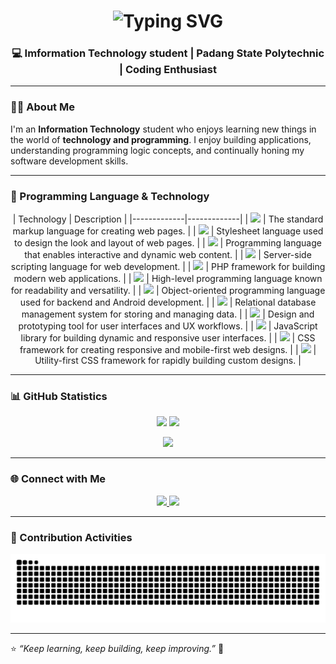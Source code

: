 <!-- Profil GitHub - Dzaki Naufal Putra -->

<h1 align="center">
  <img src="https://readme-typing-svg.herokuapp.com?font=Fira+Code&weight=500&size=28&pause=1000&color=FFFFFF&center=true&vCenter=true&width=500&lines=Hi%2C+I'm+Dzaki+Naufal+Putra;Welcome+to+my+GitHub+Profile!;Coding+is+my+passion+🚀" alt="Typing SVG" />
</h1>

<h3 align="center">💻 Imformation Technology student | Padang State Polytechnic | Coding Enthusiast</h3>

---

### 👨‍💻 About Me

I'm an **Information Technology** student who enjoys learning new things in the world of **technology and programming**.
I enjoy building applications, understanding programming logic concepts, and continually honing my software development skills.

---

### 🧠 Programming Language & Technology
<div align="center">
| Technology | Description |
|-------------|-------------|
| <img src="https://skillicons.dev/icons?i=html" width="40" /> | The standard markup language for creating web pages. |
| <img src="https://skillicons.dev/icons?i=css" width="40" /> | Stylesheet language used to design the look and layout of web pages. |
| <img src="https://skillicons.dev/icons?i=js" width="40" /> | Programming language that enables interactive and dynamic web content. |
| <img src="https://skillicons.dev/icons?i=php" width="40" /> | Server-side scripting language for web development. |
| <img src="https://skillicons.dev/icons?i=laravel" width="40" /> | PHP framework for building modern web applications. |
| <img src="https://skillicons.dev/icons?i=python" width="40" /> | High-level programming language known for readability and versatility. |
| <img src="https://skillicons.dev/icons?i=java" width="40" /> | Object-oriented programming language used for backend and Android development. |
| <img src="https://skillicons.dev/icons?i=mysql" width="40" /> | Relational database management system for storing and managing data. |
| <img src="https://skillicons.dev/icons?i=figma" width="40" /> | Design and prototyping tool for user interfaces and UX workflows. |
| <img src="https://skillicons.dev/icons?i=react" width="40" /> | JavaScript library for building dynamic and responsive user interfaces. |
| <img src="https://skillicons.dev/icons?i=bootstrap" width="40" /> | CSS framework for creating responsive and mobile-first web designs. |
| <img src="https://skillicons.dev/icons?i=tailwind" width="40" /> | Utility-first CSS framework for rapidly building custom designs. |
</div>




---

### 📊 GitHub Statistics
<p align="center">
  <img src="https://github-readme-stats.vercel.app/api?username=DzakiNaufal&show_icons=true&theme=tokyonight&count_private=true" height="165">
  <img src="https://github-readme-streak-stats.herokuapp.com/?user=DzakiNaufal&theme=tokyonight" height="165">
</p>

<p align="center">
  <img src="https://github-readme-stats.vercel.app/api/top-langs/?username=DzakiNaufal&layout=compact&theme=tokyonight" />
</p>

---

### 🌐 Connect with Me
<p align="center">
  <a href="https://www.linkedin.com/in/dzakinaufal14" target="_blank">
    <img src="https://img.shields.io/badge/LinkedIn-0A66C2?style=for-the-badge&logo=linkedin&logoColor=white" />
  </a>
  <a href="https://www.instagram.com/dzaakk1" target="_blank">
    <img src="https://img.shields.io/badge/Instagram-E4405F?style=for-the-badge&logo=instagram&logoColor=white" />
  </a>
</p>

---

### 🐍 Contribution Activities
<p align="center">
  <img src="https://github.com/DzakiNaufal/DzakiNaufal/blob/output/github-contribution-grid-snake.svg" alt="snake animation" />
</p>

---

⭐ *“Keep learning, keep building, keep improving.”* 🚀
